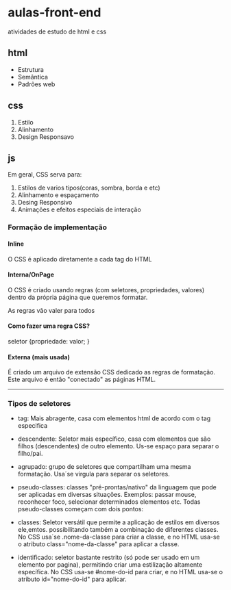 # aulas-front-end
 atividades de estudo de html e css

 ## html

 - Estrutura
 - Semântica
 - Padrões web

 ## css

 1. Estilo
 2. Alinhamento
 3. Design Responsavo

 ## js

 Em geral, CSS serva para:

 1. Estilos de varios tipos(coras, sombra, borda e etc)
 2. Alinhamento e espaçamento
 3. Desing Responsivo
 4. Animações e efeitos especiais de interação

 ### Formação de implementação



 #### Inline

 O CSS é aplicado diretamente a cada tag do HTML

#### Interna/OnPage

O CSS é criado usando regras (com seletores, propriedades, valores) dentro da própria página que queremos formatar.

As regras vão valer para todos

#### Como fazer uma regra CSS?

seletor {propriedade: valor; }

#### Externa (mais usada)

É criado um arquivo de extensão CSS dedicado as regras de formatação. Este arquivo é então "conectado" as páginas HTML.

---

### Tipos de seletores
- tag: Mais abragente, casa com elementos html de acordo com o tag especifica

- descendente: Seletor mais específico, casa com elementos que são filhos (descendentes) de outro elemento. Us-se espaço para separar o filho/pai.

- agrupado: grupo de seletores que compartilham uma mesma formatação. Usa´se virgula para separar os seletores.

- pseudo-classes: classes "pré-prontas/nativo" da linguagem que pode ser aplicadas em diversas situações. Exemplos: passar mouse, reconhecer foco, selecionar determinados elementos etc.
Todas pseudo-classes começam com dois pontos:

- classes: Seletor versátil que permite a aplicação de estilos em diversos ele,emtos. possibilitando também a combinação de diferentes classes. No CSS usa´se .nome-da-classe para criar a classe, e no HTML usa-se o atributo class="nome-da-classe" para aplicar a classe.

- identificado: seletor bastante restrito (só pode ser usado em um elemento por pagina), permitindo criar uma estilização altamente específica. No CSS usa-se #nome-do-id para criar, e no HTML usa-se o atributo id="nome-do-id" para aplicar.


